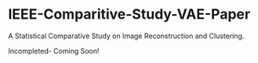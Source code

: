 # IEEE-Comparitive-Study-VAE-Paper
A Statistical Comparative Study on Image Reconstruction and Clustering.

Incompleted- Coming Soon!

